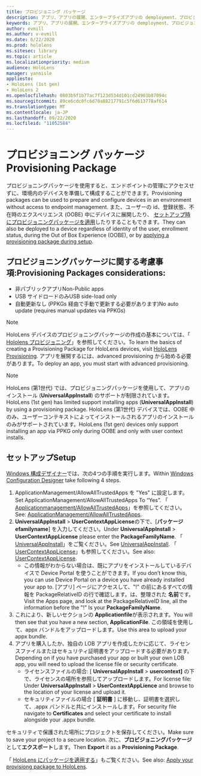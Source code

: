 ```yaml
---
title: プロビジョニング パッケージ
description: アプリ、アプリの展開、エンタープライズアプリの demployment、プロビジョニング
keywords: アプリ、アプリの展開、エンタープライズアプリの demployment、プロビジョニング
author: evmill
ms.author: v-evmill
ms.date: 6/22/2020
ms.prod: hololens
ms.sitesec: library
ms.topic: article
ms.localizationpriority: medium
audience: HoloLens
manager: yannisle
appliesto:
- HoloLens (1st gen)
- HoloLens 2
ms.openlocfilehash: 0803b5f1b77ac7f123d534d101cd24903b87094c
ms.sourcegitcommit: 89ce6cdc0fc6d70a88217791c5f6d613778af614
ms.translationtype: MT
ms.contentlocale: ja-JP
ms.lasthandoff: 09/22/2020
ms.locfileid: "11052584"
---
```

# <span data-ttu-id="89503-104">プロビジョニング パッケージ</span><span class="sxs-lookup"><span data-stu-id="89503-104">Provisioning Package</span></span>

<span data-ttu-id="89503-105">プロビジョニングパッケージを使用すると、エンドポイントの管理にアクセスせずに、環境内のデバイスを準備して構成することができます。</span><span class="sxs-lookup"><span data-stu-id="89503-105">Provisioning packages can be used to prepare and configure devices in an environment without access to endpoint management.</span></span> <span data-ttu-id="89503-106">また、ユーザーの id、登録状態、不在時のエクスペリエンス (OOBE) 中にデバイスに展開したり、 [セットアップ時にプロビジョニングパッケージを適用](https://docs.microsoft.com/hololens/hololens-provisioning##apply-a-provisioning-package-to-hololens-during-setup)したりすることもできます。</span><span class="sxs-lookup"><span data-stu-id="89503-106">They can also be deployed to a device regardless of identity of the user, enrollment status, during the Out of Box Experience (OOBE), or by [applying a provisioning package during setup](https://docs.microsoft.com/hololens/hololens-provisioning##apply-a-provisioning-package-to-hololens-during-setup).</span></span>

## <span data-ttu-id="89503-107">プロビジョニングパッケージに関する考慮事項:</span><span class="sxs-lookup"><span data-stu-id="89503-107">Provisioning Packages considerations:</span></span>
* <span data-ttu-id="89503-108">非パブリックアプリ</span><span class="sxs-lookup"><span data-stu-id="89503-108">Non-Public apps</span></span>
* <span data-ttu-id="89503-109">USB サイドロードのみ</span><span class="sxs-lookup"><span data-stu-id="89503-109">USB side-load only</span></span>
* <span data-ttu-id="89503-110">自動更新なし (PPKGs 経由で手動で更新する必要があります)</span><span class="sxs-lookup"><span data-stu-id="89503-110">No auto update (requires manual updates via PPKGs)</span></span>

> [!NOTE] 
> <span data-ttu-id="89503-111">HoloLens デバイスのプロビジョニングパッケージの作成の基本については、「 [Hololens プロビジョニング](https://docs.microsoft.com/hololens/hololens-provisioning)」を参照してください。</span><span class="sxs-lookup"><span data-stu-id="89503-111">To learn the basics of creating a Provisioning Package for HoloLens devices, visit [HoloLens Provisioning](https://docs.microsoft.com/hololens/hololens-provisioning).</span></span> <span data-ttu-id="89503-112">アプリを展開するには、advanced provisioning から始める必要があります。</span><span class="sxs-lookup"><span data-stu-id="89503-112">To deploy an app, you must start with advanced provisioning.</span></span> 

> [!NOTE] 
> <span data-ttu-id="89503-113">HoloLens (第1世代) では、プロビジョニングパッケージを使用して、アプリのインストール (**UniversalAppInstall**) のサポートが制限されています。</span><span class="sxs-lookup"><span data-stu-id="89503-113">HoloLens (1st gen) has limited support installing apps (**UniversalAppInstall**) by using a provisioning package.</span></span> <span data-ttu-id="89503-114">HoloLens (第1世代) デバイスでは、OOBE 中のみ、ユーザーコンテキストによってインストールされるアプリのインストールのみがサポートされています。</span><span class="sxs-lookup"><span data-stu-id="89503-114">HoloLens (1st gen) devices only support installing an app via PPKG only during OOBE and only with user context installs.</span></span>

## <span data-ttu-id="89503-115">セットアップ</span><span class="sxs-lookup"><span data-stu-id="89503-115">Setup</span></span>

<span data-ttu-id="89503-116">[Windows 構成デザイナー](https://www.microsoft.com/store/productId/9NBLGGH4TX22)では、次の4つの手順を実行します。</span><span class="sxs-lookup"><span data-stu-id="89503-116">Within [Windows Configuration Designer](https://www.microsoft.com/store/productId/9NBLGGH4TX22) take following 4 steps.</span></span>

1. <span data-ttu-id="89503-117">ApplicationManagement/AllowAllTrustedApps を "Yes" に設定します。</span><span class="sxs-lookup"><span data-stu-id="89503-117">Set ApplicationManagement/AllowAllTrustedApps To “Yes”.</span></span> <span data-ttu-id="89503-118">「 [Applicationmanagement/AllowAllTrustedApps](https://docs.microsoft.com/windows/client-management/mdm/policy-csp-applicationmanagement#applicationmanagement-allowalltrustedapps)」を参照してください。</span><span class="sxs-lookup"><span data-stu-id="89503-118">See: [ApplicationManagement/AllowAllTrustedApps](https://docs.microsoft.com/windows/client-management/mdm/policy-csp-applicationmanagement#applicationmanagement-allowalltrustedapps).</span></span>
2. <span data-ttu-id="89503-119">**UniversalAppInstall**  >  **UserContextAppLicense**の下で、[**パッケージ efamilyname**] を入力してください。</span><span class="sxs-lookup"><span data-stu-id="89503-119">Under **UniversalAppInstall** > **UserContextAppLicense** please enter the **PackageFamilyName**.</span></span> <span data-ttu-id="89503-120">「 [UniversalAppInstall](https://docs.microsoft.com/windows/configuration/wcd/wcd-universalappinstall)」をご覧ください。</span><span class="sxs-lookup"><span data-stu-id="89503-120">See [UniversalAppInstall](https://docs.microsoft.com/windows/configuration/wcd/wcd-universalappinstall).</span></span> <span data-ttu-id="89503-121">「 [UserContextAppLicense](https://docs.microsoft.com/windows/configuration/wcd/wcd-universalappinstall#usercontextapplicense)」も参照してください。</span><span class="sxs-lookup"><span data-stu-id="89503-121">See also: [UserContextAppLicense](https://docs.microsoft.com/windows/configuration/wcd/wcd-universalappinstall#usercontextapplicense).</span></span>
    - <span data-ttu-id="89503-122">この情報がわからない場合は、既にアプリをインストールしているデバイスで Device Portal を使うことができます。</span><span class="sxs-lookup"><span data-stu-id="89503-122">If you don’t know this, you can use Device Portal on a device you have already installed your app to.</span></span> <span data-ttu-id="89503-123">[アプリ] ページにアクセスして、"!" の前にあるすべての情報を PackageRelativeID の行で確認します。は、整理された **名前**です。</span><span class="sxs-lookup"><span data-stu-id="89503-123">Visit the Apps page, and look at the PackageRelativeID line, all the information before the "!" Is your **PackageFamilyName**.</span></span>
3. <span data-ttu-id="89503-124">これにより、新しいセクションの **Applicationfile**が表示されます。</span><span class="sxs-lookup"><span data-stu-id="89503-124">You will then see that you have a new section, **ApplicationFile**.</span></span> <span data-ttu-id="89503-125">この領域を使用して、appx バンドルをアップロードします。</span><span class="sxs-lookup"><span data-stu-id="89503-125">Use this area to upload your appx bundle.</span></span> 
4. <span data-ttu-id="89503-126">アプリを購入したか、独自の LOB アプリを作成したかに応じて、ライセンスファイルまたはセキュリティ証明書をアップロードする必要があります。</span><span class="sxs-lookup"><span data-stu-id="89503-126">Depending on if you have purchased your app or built your own LOB app, you will need to upload the license file or security certificate.</span></span>
    - <span data-ttu-id="89503-127">ライセンスファイルの場合: [ **UniversalAppInstall**  >  **usercontext]** の下で、ライセンスの場所を参照してアップロードします。</span><span class="sxs-lookup"><span data-stu-id="89503-127">For license file: Under **UniversalAppInstall** > **UserContextAppLience** and browse to the location of your license and upload it.</span></span> 
    - <span data-ttu-id="89503-128">セキュリティファイルの場合 [ **証明書** ] に移動し、証明書を選択して、.appx バンドルと共にインストールします。</span><span class="sxs-lookup"><span data-stu-id="89503-128">For security file navigate to **Certificates** and select your certificate to install alongside your .appx bundle.</span></span> 

<span data-ttu-id="89503-129">セキュリティで保護された場所にプロジェクトを保存してください。</span><span class="sxs-lookup"><span data-stu-id="89503-129">Make sure to save your project to a secure location.</span></span> <span data-ttu-id="89503-130">次に、**プロビジョニングパッケージ**として**エクスポート**します。</span><span class="sxs-lookup"><span data-stu-id="89503-130">Then **Export** it as a **Provisioning Package**.</span></span>  
    
<span data-ttu-id="89503-131">「 [HoloLens にパッケージを適用する](https://docs.microsoft.com/hololens/hololens-provisioning#apply-a-provisioning-package-to-hololens-during-setup)」もご覧ください。</span><span class="sxs-lookup"><span data-stu-id="89503-131">See also: [Apply your provisiong package to HoloLens](https://docs.microsoft.com/hololens/hololens-provisioning#apply-a-provisioning-package-to-hololens-during-setup).</span></span>
